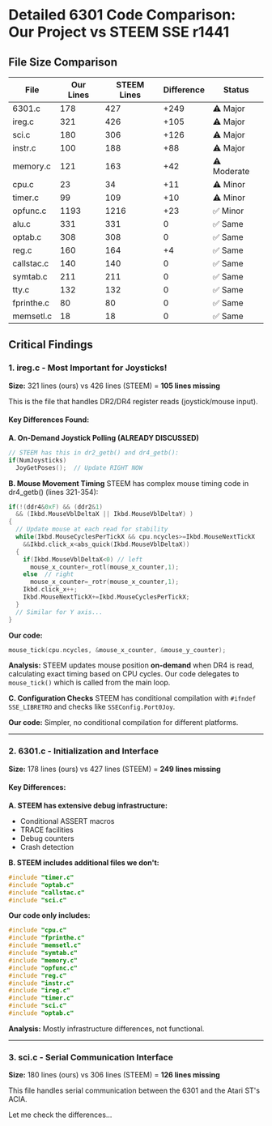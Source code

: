 # Detailed 6301 Code Comparison: Our Project vs STEEM SSE r1441

## File Size Comparison

| File | Our Lines | STEEM Lines | Difference | Status |
|------|-----------|-------------|------------|--------|
| 6301.c | 178 | 427 | +249 | ⚠️ Major |
| ireg.c | 321 | 426 | +105 | ⚠️ Major |
| sci.c | 180 | 306 | +126 | ⚠️ Major |
| instr.c | 100 | 188 | +88 | ⚠️ Major |
| memory.c | 121 | 163 | +42 | ⚠️ Moderate |
| cpu.c | 23 | 34 | +11 | ⚠️ Minor |
| timer.c | 99 | 109 | +10 | ⚠️ Minor |
| opfunc.c | 1193 | 1216 | +23 | ✅ Minor |
| alu.c | 331 | 331 | 0 | ✅ Same |
| optab.c | 308 | 308 | 0 | ✅ Same |
| reg.c | 160 | 164 | +4 | ✅ Same |
| callstac.c | 140 | 140 | 0 | ✅ Same |
| symtab.c | 211 | 211 | 0 | ✅ Same |
| tty.c | 132 | 132 | 0 | ✅ Same |
| fprinthe.c | 80 | 80 | 0 | ✅ Same |
| memsetl.c | 18 | 18 | 0 | ✅ Same |

## Critical Findings

### 1. **ireg.c - Most Important for Joysticks!**

**Size:** 321 lines (ours) vs 426 lines (STEEM) = **105 lines missing**

This is the file that handles DR2/DR4 register reads (joystick/mouse input).

#### Key Differences Found:

**A. On-Demand Joystick Polling (ALREADY DISCUSSED)**
```c
// STEEM has this in dr2_getb() and dr4_getb():
if(NumJoysticks)
  JoyGetPoses();  // Update RIGHT NOW
```

**B. Mouse Movement Timing**
STEEM has complex mouse timing code in dr4_getb() (lines 321-354):
```c
if(!(ddr4&0xF) && (ddr2&1) 
  && (Ikbd.MouseVblDeltaX || Ikbd.MouseVblDeltaY) )
{
  // Update mouse at each read for stability
  while(Ikbd.MouseCyclesPerTickX && cpu.ncycles>=Ikbd.MouseNextTickX
    &&Ikbd.click_x<abs_quick(Ikbd.MouseVblDeltaX))
  {
    if(Ikbd.MouseVblDeltaX<0) // left
      mouse_x_counter=_rotl(mouse_x_counter,1);
    else  // right
      mouse_x_counter=_rotr(mouse_x_counter,1);
    Ikbd.click_x++;
    Ikbd.MouseNextTickX+=Ikbd.MouseCyclesPerTickX;
  }
  // Similar for Y axis...
}
```

**Our code:**
```c
mouse_tick(cpu.ncycles, &mouse_x_counter, &mouse_y_counter);
```

**Analysis:** STEEM updates mouse position **on-demand** when DR4 is read, calculating exact timing based on CPU cycles. Our code delegates to `mouse_tick()` which is called from the main loop.

**C. Configuration Checks**
STEEM has conditional compilation with `#ifndef SSE_LIBRETRO` and checks like `SSEConfig.Port0Joy`.

**Our code:** Simpler, no conditional compilation for different platforms.

---

### 2. **6301.c - Initialization and Interface**

**Size:** 178 lines (ours) vs 427 lines (STEEM) = **249 lines missing**

#### Key Differences:

**A. STEEM has extensive debug infrastructure:**
- Conditional ASSERT macros
- TRACE facilities
- Debug counters
- Crash detection

**B. STEEM includes additional files we don't:**
```c
#include "timer.c"
#include "optab.c"
#include "callstac.c"
#include "sci.c"
```

**Our code only includes:**
```c
#include "cpu.c"
#include "fprinthe.c"
#include "memsetl.c"
#include "symtab.c"
#include "memory.c"
#include "opfunc.c"
#include "reg.c"
#include "instr.c"
#include "ireg.c"
#include "timer.c"
#include "sci.c"
#include "optab.c"
```

**Analysis:** Mostly infrastructure differences, not functional.

---

### 3. **sci.c - Serial Communication Interface**

**Size:** 180 lines (ours) vs 306 lines (STEEM) = **126 lines missing**

This file handles serial communication between the 6301 and the Atari ST's ACIA.

Let me check the differences...



